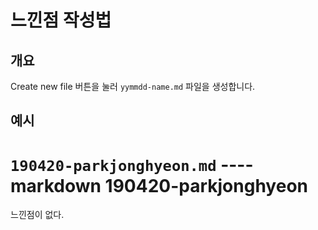 느낀점 작성법
====

개요
----
Create new file 버튼을 눌러 `yymmdd-name.md` 파일을 생성합니다.

예시
----
`190420-parkjonghyeon.md`
----markdown
190420-parkjonghyeon
====
느낀점이 없다.
``````
